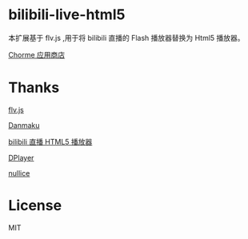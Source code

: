 # bilibili-live-html5

本扩展基于 flv.js ,用于将 bilibili 直播的 Flash 播放器替换为 Html5 播放器。

[Chorme 应用商店](https://chrome.google.com/webstore/detail/%E5%93%94%E5%93%A9%E5%93%94%E5%93%A9%E7%9B%B4%E6%92%AD-html5-%E6%92%AD%E6%94%BE%E5%99%A8/ogomobpcepelfikeapkannplceikplpj)

# Thanks

[flv.js](https://github.com/Bilibili/flv.js)

[Danmaku](https://github.com/weizhenye/Danmaku)

[bilibili 直播 HTML5 播放器](https://greasyfork.org/zh-CN/scripts/27239-bilibili-%E7%9B%B4%E6%92%AD-html5-%E6%92%AD%E6%94%BE%E5%99%A8)

[DPlayer](https://github.com/DIYgod/DPlayer)

[nullice](http://www.easyicon.net/language.en/1188649-bilibili_icon.html)

# License

MIT
